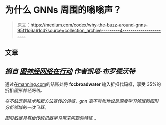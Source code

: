 # 为什么 GNNs 周围的嗡嗡声？

> 原文：<https://medium.com/codex/why-the-buzz-around-gnns-95f11c6a61cd?source=collection_archive---------4----------------------->

## 文章

## *摘自* [*图神经网络在行动*](https://www.manning.com/books/graph-neural-networks-in-action?utm_source=medium&utm_medium=organic&utm_campaign=book_broadwater_graph_8_17_21) *作者凯塔·布罗德沃特*

通过在[manning.com](https://www.manning.com/?utm_source=medium&utm_medium=organic&utm_campaign=book_broadwater_graph_8_17_21)的结账处将 **fccbroadwater** 输入折扣代码框，享受 35%的折扣[](https://www.manning.com/books/graph-neural-networks-in-action?utm_source=medium&utm_medium=organic&utm_campaign=book_broadwater_graph_8_17_21)*图形神经网络。*

*在不缺乏新技术和新方法宣传的领域，gnn 毫不夸张地说是深度学习领域和图形分析领域的一次飞跃。*

*图形数据具有给传统机器学习带来问题的特征…*